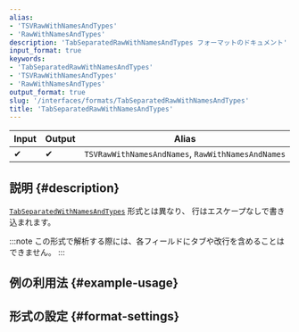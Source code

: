 ```yaml
---
alias:
- 'TSVRawWithNamesAndTypes'
- 'RawWithNamesAndTypes'
description: 'TabSeparatedRawWithNamesAndTypes フォーマットのドキュメント'
input_format: true
keywords:
- 'TabSeparatedRawWithNamesAndTypes'
- 'TSVRawWithNamesAndTypes'
- 'RawWithNamesAndTypes'
output_format: true
slug: '/interfaces/formats/TabSeparatedRawWithNamesAndTypes'
title: 'TabSeparatedRawWithNamesAndTypes'
---
```




| Input | Output | Alias                                             |
|-------|--------|---------------------------------------------------|
| ✔     | ✔      | `TSVRawWithNamesAndNames`, `RawWithNamesAndNames` |

## 説明 {#description}

[`TabSeparatedWithNamesAndTypes`](./TabSeparatedWithNamesAndTypes.md) 形式とは異なり、
行はエスケープなしで書き込まれます。

:::note
この形式で解析する際には、各フィールドにタブや改行を含めることはできません。
:::

## 例の利用法 {#example-usage}

## 形式の設定 {#format-settings}
